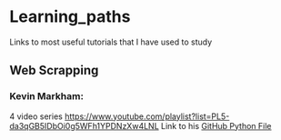 # Learning_paths
Links to most useful tutorials that I have used to study

## Web Scrapping
### Kevin Markham:
4 video series
https://www.youtube.com/playlist?list=PL5-da3qGB5IDbOi0g5WFh1YPDNzXw4LNL
Link to his [GitHub Python File](https://github.com/justmarkham/trump-lies/blob/master/trump_lies.ipynb)
